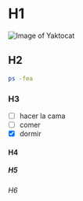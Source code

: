 # H1
![Image of Yaktocat](https://octodex.github.com/images/yaktocat.png)

## H2
```bash
ps -fea 
```
### H3
- [ ] hacer la cama
- [ ] comer
- [X] dormir
#### H4
##### H5
###### H6
